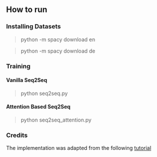 ## How to run

### Installing Datasets
 
> python -m spacy download en

> python -m spacy download de

### Training 

#### Vanilla Seq2Seq
> python seq2seq.py 

#### Attention Based Seq2Seq
> python seq2seq_attention.py

### Credits

The implementation was adapted from the following [tutorial](https://www.youtube.com/watch?v=EoGUlvhRYpk)